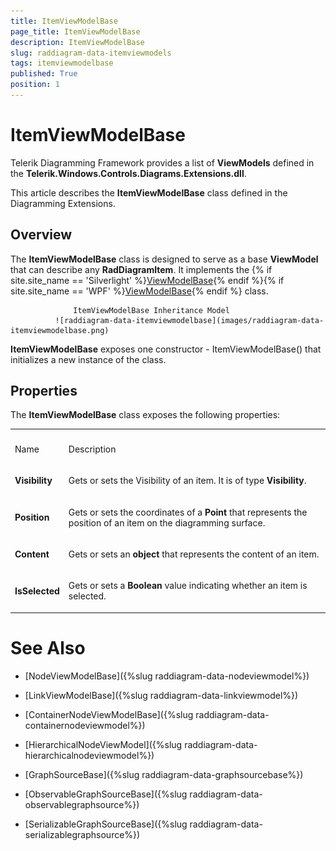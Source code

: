 ```yaml
---
title: ItemViewModelBase
page_title: ItemViewModelBase
description: ItemViewModelBase
slug: raddiagram-data-itemviewmodels
tags: itemviewmodelbase
published: True
position: 1
---
```


# ItemViewModelBase



Telerik Diagramming Framework provides a list of __ViewModels__ defined in the __Telerik.Windows.Controls.Diagrams.Extensions.dll__.
	  

This article describes the __ItemViewModelBase__ class defined in the Diagramming Extensions.
	  

## Overview

The __ItemViewModelBase__ class is designed to serve as a base __ViewModel__ that can describe any __RadDiagramItem__. It implements the {% if site.site_name == 'Silverlight' %}[ViewModelBase](http://www.telerik.com/help/silverlight/t_telerik_windows_controls_viewmodelbase.html){% endif %}{% if site.site_name == 'WPF' %}[ViewModelBase](http://www.telerik.com/help/wpf/t_telerik_windows_controls_viewmodelbase.html){% endif %} class.
		


                  ItemViewModelBase Inheritance Model
              ![raddiagram-data-itemviewmodelbase](images/raddiagram-data-itemviewmodelbase.png)

__ItemViewModelBase__ exposes one constructor - ItemViewModelBase() that initializes a new instance of the class.
	  

## Properties

The __ItemViewModelBase__ class exposes the following properties:
		
<table><th><tr><td>

Name</td><td>

Description</td></tr></th><tr><td>

<b>Visibility</b></td><td>

Gets or sets the Visibility of an item. It is of type <b>Visibility</b>.
			</td></tr><tr><td>

<b>Position</b></td><td>

Gets or sets the coordinates of a <b>Point</b> that represents the position of an item on the diagramming surface.</td></tr><tr><td>

<b>Content</b></td><td>

Gets or sets an <b>object</b> that represents the content of an item.</td></tr><tr><td>

<b>IsSelected</b></td><td>

Gets or sets a <b>Boolean</b> value indicating whether an item is selected.</td></tr></table>

# See Also

 * [NodeViewModelBase]({%slug raddiagram-data-nodeviewmodel%})

 * [LinkViewModelBase]({%slug raddiagram-data-linkviewmodel%})

 * [ContainerNodeViewModelBase]({%slug raddiagram-data-containernodeviewmodel%})

 * [HierarchicalNodeViewModel]({%slug raddiagram-data-hierarchicalnodeviewmodel%})

 * [GraphSourceBase]({%slug raddiagram-data-graphsourcebase%})

 * [ObservableGraphSourceBase]({%slug raddiagram-data-observablegraphsource%})

 * [SerializableGraphSourceBase]({%slug raddiagram-data-serializablegraphsource%})
